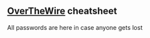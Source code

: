 ## [OverTheWire](http://www.overthewire.org/wargames/) cheatsheet

All passwords are here in case anyone gets lost
